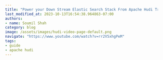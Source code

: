 ```yaml
---
title: "Power your Down Stream Elastic Search Stack From Apache Hudi Transaction Datalake with CDC|DeepDive"
last_modified_at: 2023-10-13T16:54:38.964863-07:00
authors:
- name: Soumil Shah
category: blog
image: /assets/images/hudi-video-page-default.png
navigate: "https://www.youtube.com/watch?v=rr2V5xhgPeM"
tags:
- guide
- apache hudi
---
```

